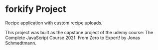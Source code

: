# forkify Project

Recipe application with custom recipe uploads.

This project was built as the capstone project of the udemy course: The Complete JavaScript Course 2021: From Zero to Expert! by Jonas Schmedtmann.
